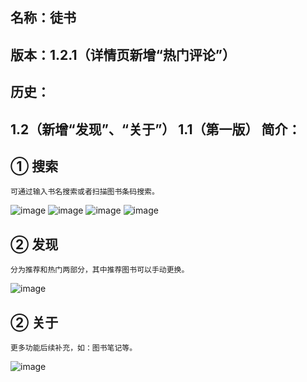 名称：徒书
--
版本：1.2.1（详情页新增“热门评论”）
--
历史：
--
  1.2（新增“发现”、“关于”）
  1.1（第一版）
简介：
--
  ① 搜索
--
    可通过输入书名搜索或者扫描图书条码搜索。
![image](https://github.com/mayuyizu/tushu/raw/master/screenshots/1.jpg)
![image](https://github.com/mayuyizu/tushu/raw/master/screenshots/1-1.jpg)
![image](https://github.com/mayuyizu/tushu/raw/master/screenshots/1-3.jpg)
![image](https://github.com/mayuyizu/tushu/raw/master/screenshots/1-3-1.jpg)

  ② 发现
--
    分为推荐和热门两部分，其中推荐图书可以手动更换。
![image](https://github.com/mayuyizu/tushu/raw/master/screenshots/2.jpg)

  ② 关于
--
    更多功能后续补充，如：图书笔记等。
![image](https://github.com/mayuyizu/tushu/raw/master/screenshots/3.jpg)
